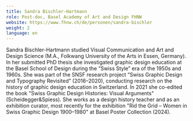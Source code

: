 ```yaml
---
title: Sandra Bischler-Hartmann
role: Post-doc, Basel Academy of Art and Design FHNW
website: https://www.fhnw.ch/de/personen/sandra-bischler
weight: 2
language: en
---
```

Sandra Bischler-Hartmann studied Visual Communication and Art and Design Science (M.A., Folkwang University of the Arts in Essen, Germany). In her submitted PhD thesis she investigated graphic design education at the Basel School of Design during the “Swiss Style” era of the 1950s and 1960s. She was part of the SNSF research project “Swiss Graphic Design and Typography Revisited” (2016–2020), conducting research on the history of graphic design education in Switzerland. In 2021 she co-edited the book "Swiss Graphic Design Histories: Visual Arguments" (Scheidegger&Spiess). She works as a design history teacher and as an exhibition curator, most recently for the exhibition "Rid the Grid – Women in Swiss Graphic Design 1900–1980" at Basel Poster Collection (2024).
